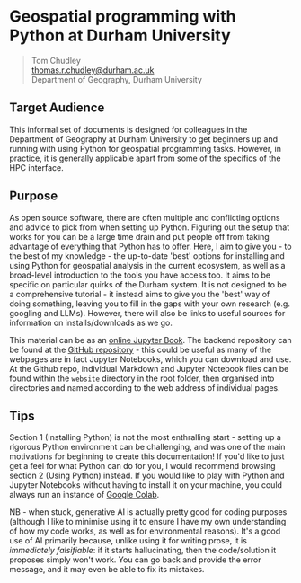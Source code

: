 # Geospatial programming with Python at Durham University

> Tom Chudley  
> thomas.r.chudley@durham.ac.uk  
> Department of Geography, Durham University

## Target Audience

This informal set of documents is designed for colleagues in the Department of Geography at Durham University to get beginners up and running with using Python for geospatial programming tasks. However, in practice, it is generally applicable apart from some of the specifics of the HPC interface.

## Purpose

As open source software, there are often multiple and conflicting options and advice to pick from when setting up Python. Figuring out the setup that works for you can be a large time drain and put people off from taking advantage of everything that Python has to offer. Here, I aim to give you - to the best of my knowledge - the up-to-date 'best' options for installing and using Python for geospatial analysis in the current ecosystem, as well as a broad-level introduction to the tools you have access too. It aims to be specific on particular quirks of the Durham system. It is not designed to be a comprehensive tutorial - it instead aims to give you the 'best' way of doing something, leaving you to fill in the gaps with your own research (e.g. googling and LLMs). However, there will also be links to useful sources for information on installs/downloads as we go.

This material can be as an [online Jupyter Book](https://trchudley.github.io/geospatial-python-durham/). The backend repository can be found at the [GitHub repository](https://github.com/trchudley/geospatial-python-durham) - this could be useful as many of the webpages are in fact Jupyter Notebooks, which you can download and use. At the Github repo, individual Markdown and Jupyter Notebook files can be found within the `website` directory in the root folder, then organised into directories and named according to the web address of individual pages.

## Tips

Section 1 (Installing Python) is not the most enthralling start - setting up a rigorous Python environment can be challenging, and was one of the main motivations for beginning to create this documentation! If you'd like to just get a feel for what Python can do for you, I would recommend browsing section 2 (Using Python) instead. If you would like to play with Python and Jupyter Notebooks without having to install it on your machine, you could always run an instance of [Google Colab](https://colab.research.google.com/).

NB - when stuck, generative AI is actually pretty good for coding purposes (although I like to minimise using it to ensure I have my own understanding of how my code works, as well as for environmental reasons). It's a good use of AI primarily because, unlike using it for writing prose, it is _immediately falsifiable_: if it starts hallucinating, then the code/solution it proposes simply won't work. You can go back and provide the error message, and it may even be able to fix its mistakes.
